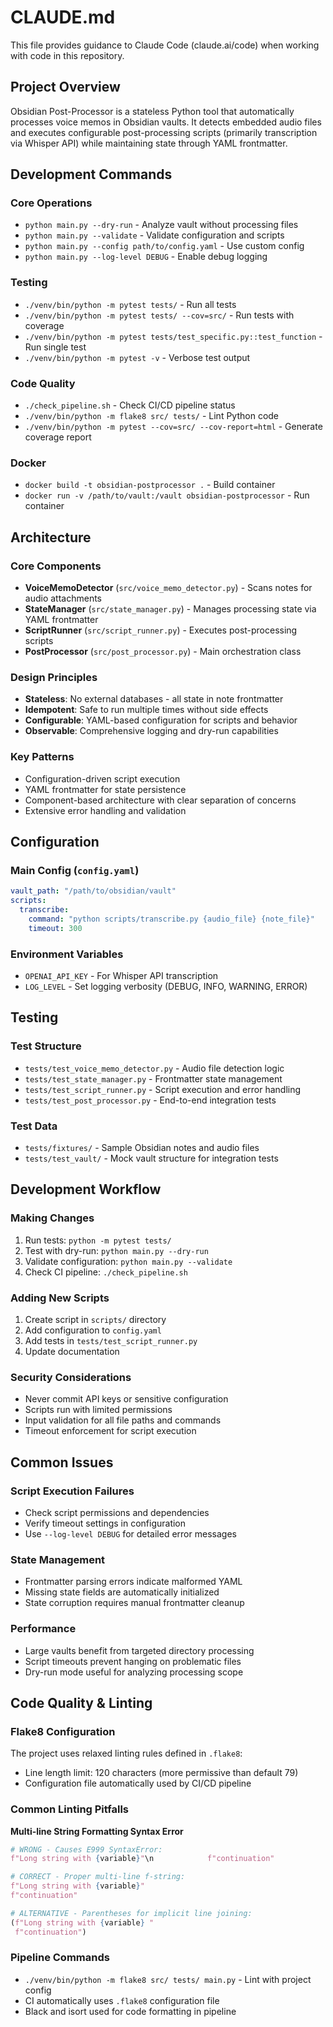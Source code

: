 # CLAUDE.md

This file provides guidance to Claude Code (claude.ai/code) when working with code in this repository.

## Project Overview

Obsidian Post-Processor is a stateless Python tool that automatically processes voice memos in Obsidian vaults. It detects embedded audio files and executes configurable post-processing scripts (primarily transcription via Whisper API) while maintaining state through YAML frontmatter.

## Development Commands

### Core Operations
- `python main.py --dry-run` - Analyze vault without processing files
- `python main.py --validate` - Validate configuration and scripts
- `python main.py --config path/to/config.yaml` - Use custom config
- `python main.py --log-level DEBUG` - Enable debug logging

### Testing
- `./venv/bin/python -m pytest tests/` - Run all tests
- `./venv/bin/python -m pytest tests/ --cov=src/` - Run tests with coverage
- `./venv/bin/python -m pytest tests/test_specific.py::test_function` - Run single test
- `./venv/bin/python -m pytest -v` - Verbose test output

### Code Quality
- `./check_pipeline.sh` - Check CI/CD pipeline status
- `./venv/bin/python -m flake8 src/ tests/` - Lint Python code
- `./venv/bin/python -m pytest --cov=src/ --cov-report=html` - Generate coverage report

### Docker
- `docker build -t obsidian-postprocessor .` - Build container
- `docker run -v /path/to/vault:/vault obsidian-postprocessor` - Run container

## Architecture

### Core Components
- **VoiceMemoDetector** (`src/voice_memo_detector.py`) - Scans notes for audio attachments
- **StateManager** (`src/state_manager.py`) - Manages processing state via YAML frontmatter
- **ScriptRunner** (`src/script_runner.py`) - Executes post-processing scripts
- **PostProcessor** (`src/post_processor.py`) - Main orchestration class

### Design Principles
- **Stateless**: No external databases - all state in note frontmatter
- **Idempotent**: Safe to run multiple times without side effects
- **Configurable**: YAML-based configuration for scripts and behavior
- **Observable**: Comprehensive logging and dry-run capabilities

### Key Patterns
- Configuration-driven script execution
- YAML frontmatter for state persistence
- Component-based architecture with clear separation of concerns
- Extensive error handling and validation

## Configuration

### Main Config (`config.yaml`)
```yaml
vault_path: "/path/to/obsidian/vault"
scripts:
  transcribe:
    command: "python scripts/transcribe.py {audio_file} {note_file}"
    timeout: 300
```

### Environment Variables
- `OPENAI_API_KEY` - For Whisper API transcription
- `LOG_LEVEL` - Set logging verbosity (DEBUG, INFO, WARNING, ERROR)

## Testing

### Test Structure
- `tests/test_voice_memo_detector.py` - Audio file detection logic
- `tests/test_state_manager.py` - Frontmatter state management
- `tests/test_script_runner.py` - Script execution and error handling
- `tests/test_post_processor.py` - End-to-end integration tests

### Test Data
- `tests/fixtures/` - Sample Obsidian notes and audio files
- `tests/test_vault/` - Mock vault structure for integration tests

## Development Workflow

### Making Changes
1. Run tests: `python -m pytest tests/`
2. Test with dry-run: `python main.py --dry-run`
3. Validate configuration: `python main.py --validate`
4. Check CI pipeline: `./check_pipeline.sh`

### Adding New Scripts
1. Create script in `scripts/` directory
2. Add configuration to `config.yaml`
3. Add tests in `tests/test_script_runner.py`
4. Update documentation

### Security Considerations
- Never commit API keys or sensitive configuration
- Scripts run with limited permissions
- Input validation for all file paths and commands
- Timeout enforcement for script execution

## Common Issues

### Script Execution Failures
- Check script permissions and dependencies
- Verify timeout settings in configuration
- Use `--log-level DEBUG` for detailed error messages

### State Management
- Frontmatter parsing errors indicate malformed YAML
- Missing state fields are automatically initialized
- State corruption requires manual frontmatter cleanup

### Performance
- Large vaults benefit from targeted directory processing
- Script timeouts prevent hanging on problematic files
- Dry-run mode useful for analyzing processing scope

## Code Quality & Linting

### Flake8 Configuration
The project uses relaxed linting rules defined in `.flake8`:
- Line length limit: 120 characters (more permissive than default 79)
- Configuration file automatically used by CI/CD pipeline

### Common Linting Pitfalls
**Multi-line String Formatting Syntax Error**
```python
# WRONG - Causes E999 SyntaxError:
f"Long string with {variable}"\n            f"continuation"

# CORRECT - Proper multi-line f-string:
f"Long string with {variable}"
f"continuation"

# ALTERNATIVE - Parentheses for implicit line joining:
(f"Long string with {variable} "
 f"continuation")
```

### Pipeline Commands
- `./venv/bin/python -m flake8 src/ tests/ main.py` - Lint with project config
- CI automatically uses `.flake8` configuration file
- Black and isort used for code formatting in pipeline